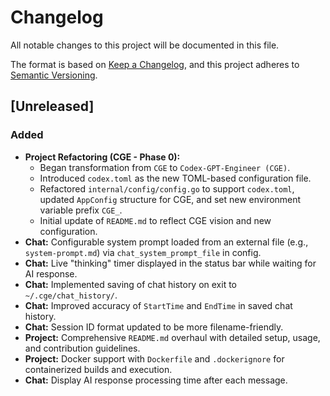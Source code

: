 # Changelog

All notable changes to this project will be documented in this file.

The format is based on [Keep a Changelog](https://keepachangelog.com/en/1.0.0/),
and this project adheres to [Semantic Versioning](https://semver.org/spec/v2.0.0.html).

## [Unreleased]

### Added
- **Project Refactoring (CGE - Phase 0):**
  - Began transformation from `CGE` to `Codex-GPT-Engineer (CGE)`.
  - Introduced `codex.toml` as the new TOML-based configuration file.
  - Refactored `internal/config/config.go` to support `codex.toml`, updated `AppConfig` structure for CGE, and set new environment variable prefix `CGE_`.
  - Initial update of `README.md` to reflect CGE vision and new configuration.
- **Chat:** Configurable system prompt loaded from an external file (e.g., `system-prompt.md`) via `chat_system_prompt_file` in config.
- **Chat:** Live "thinking" timer displayed in the status bar while waiting for AI response.
- **Chat:** Implemented saving of chat history on exit to `~/.cge/chat_history/`.
- **Chat:** Improved accuracy of `StartTime` and `EndTime` in saved chat history.
- **Chat:** Session ID format updated to be more filename-friendly.
- **Project:** Comprehensive `README.md` overhaul with detailed setup, usage, and contribution guidelines.
- **Project:** Docker support with `Dockerfile` and `.dockerignore` for containerized builds and execution.
- **Chat:** Display AI response processing time after each message. 